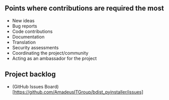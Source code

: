 ## Points where contributions are required the most
 * New ideas
 * Bug reports
 * Code contributions
 * Documentation
 * Translation
 * Security assessments
 * Coordinating the project/community
 * Acting as an ambassador for the project

## Project backlog
  * (GitHub Issues Board)[https://github.com/AmadeusITGroup/bdist_pyinstaller/issues]
